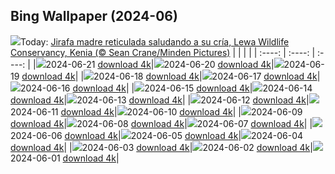 ## Bing Wallpaper (2024-06)
![](https://global.bing.com/th?id=OHR.LewaGiraffe_ES-ES7726305144_UHD.jpg&w=1000)Today: [Jirafa madre reticulada saludando a su cría, Lewa Wildlife Conservancy, Kenia (© Sean Crane/Minden Pictures)](https://global.bing.com/th?id=OHR.LewaGiraffe_ES-ES7726305144_UHD.jpg)
|      |      |      |
| :----: | :----: | :----: |
|![](https://global.bing.com/th?id=OHR.LewaGiraffe_ES-ES7726305144_UHD.jpg&pid=hp&w=384&h=216&rs=1&c=4)2024-06-21 [download 4k](https://global.bing.com/th?id=OHR.LewaGiraffe_ES-ES7726305144_UHD.jpg)|![](https://global.bing.com/th?id=OHR.KokinoMacedonia_ES-ES7264523423_UHD.jpg&pid=hp&w=384&h=216&rs=1&c=4)2024-06-20 [download 4k](https://global.bing.com/th?id=OHR.KokinoMacedonia_ES-ES7264523423_UHD.jpg)|![](https://global.bing.com/th?id=OHR.SuperyachtCupPalma_ES-ES7519747010_UHD.jpg&pid=hp&w=384&h=216&rs=1&c=4)2024-06-19 [download 4k](https://global.bing.com/th?id=OHR.SuperyachtCupPalma_ES-ES7519747010_UHD.jpg)|
|![](https://global.bing.com/th?id=OHR.LupinIceland_ES-ES4150475711_UHD.jpg&pid=hp&w=384&h=216&rs=1&c=4)2024-06-18 [download 4k](https://global.bing.com/th?id=OHR.LupinIceland_ES-ES4150475711_UHD.jpg)|![](https://global.bing.com/th?id=OHR.HummingThistle_ES-ES3882279359_UHD.jpg&pid=hp&w=384&h=216&rs=1&c=4)2024-06-17 [download 4k](https://global.bing.com/th?id=OHR.HummingThistle_ES-ES3882279359_UHD.jpg)|![](https://global.bing.com/th?id=OHR.KillikRiverAlaska_ES-ES6266165210_UHD.jpg&pid=hp&w=384&h=216&rs=1&c=4)2024-06-16 [download 4k](https://global.bing.com/th?id=OHR.KillikRiverAlaska_ES-ES6266165210_UHD.jpg)|
|![](https://global.bing.com/th?id=OHR.NazareWave_ES-ES3451063756_UHD.jpg&pid=hp&w=384&h=216&rs=1&c=4)2024-06-15 [download 4k](https://global.bing.com/th?id=OHR.NazareWave_ES-ES3451063756_UHD.jpg)|![](https://global.bing.com/th?id=OHR.PeggysCove_ES-ES2898736491_UHD.jpg&pid=hp&w=384&h=216&rs=1&c=4)2024-06-14 [download 4k](https://global.bing.com/th?id=OHR.PeggysCove_ES-ES2898736491_UHD.jpg)|![](https://global.bing.com/th?id=OHR.RegistanUzbekistan_ES-ES3215569621_UHD.jpg&pid=hp&w=384&h=216&rs=1&c=4)2024-06-13 [download 4k](https://global.bing.com/th?id=OHR.RegistanUzbekistan_ES-ES3215569621_UHD.jpg)|
|![](https://global.bing.com/th?id=OHR.BigBendMilkyWay_ES-ES2997966986_UHD.jpg&pid=hp&w=384&h=216&rs=1&c=4)2024-06-12 [download 4k](https://global.bing.com/th?id=OHR.BigBendMilkyWay_ES-ES2997966986_UHD.jpg)|![](https://global.bing.com/th?id=OHR.GemsbokBotswana_ES-ES2633873347_UHD.jpg&pid=hp&w=384&h=216&rs=1&c=4)2024-06-11 [download 4k](https://global.bing.com/th?id=OHR.GemsbokBotswana_ES-ES2633873347_UHD.jpg)|![](https://global.bing.com/th?id=OHR.OsakaNight_ES-ES1885531150_UHD.jpg&pid=hp&w=384&h=216&rs=1&c=4)2024-06-10 [download 4k](https://global.bing.com/th?id=OHR.OsakaNight_ES-ES1885531150_UHD.jpg)|
|![](https://global.bing.com/th?id=OHR.RegionMurciaDay_ES-ES1540507455_UHD.jpg&pid=hp&w=384&h=216&rs=1&c=4)2024-06-09 [download 4k](https://global.bing.com/th?id=OHR.RegionMurciaDay_ES-ES1540507455_UHD.jpg)|![](https://global.bing.com/th?id=OHR.BardenasBiosphere_ES-ES5583013155_UHD.jpg&pid=hp&w=384&h=216&rs=1&c=4)2024-06-08 [download 4k](https://global.bing.com/th?id=OHR.BardenasBiosphere_ES-ES5583013155_UHD.jpg)|![](https://global.bing.com/th?id=OHR.HumpbackFamily_ES-ES5806856103_UHD.jpg&pid=hp&w=384&h=216&rs=1&c=4)2024-06-07 [download 4k](https://global.bing.com/th?id=OHR.HumpbackFamily_ES-ES5806856103_UHD.jpg)|
|![](https://global.bing.com/th?id=OHR.TenerifeBluetrail_ES-ES5009256833_UHD.jpg&pid=hp&w=384&h=216&rs=1&c=4)2024-06-06 [download 4k](https://global.bing.com/th?id=OHR.TenerifeBluetrail_ES-ES5009256833_UHD.jpg)|![](https://global.bing.com/th?id=OHR.MadagascarRiver_ES-ES4680489964_UHD.jpg&pid=hp&w=384&h=216&rs=1&c=4)2024-06-05 [download 4k](https://global.bing.com/th?id=OHR.MadagascarRiver_ES-ES4680489964_UHD.jpg)|![](https://global.bing.com/th?id=OHR.ChestnutBeeEater_ES-ES4472834413_UHD.jpg&pid=hp&w=384&h=216&rs=1&c=4)2024-06-04 [download 4k](https://global.bing.com/th?id=OHR.ChestnutBeeEater_ES-ES4472834413_UHD.jpg)|
|![](https://global.bing.com/th?id=OHR.CopenhagenBicycles_ES-ES4229368591_UHD.jpg&pid=hp&w=384&h=216&rs=1&c=4)2024-06-03 [download 4k](https://global.bing.com/th?id=OHR.CopenhagenBicycles_ES-ES4229368591_UHD.jpg)|![](https://global.bing.com/th?id=OHR.MenRuz_ES-ES3990544497_UHD.jpg&pid=hp&w=384&h=216&rs=1&c=4)2024-06-02 [download 4k](https://global.bing.com/th?id=OHR.MenRuz_ES-ES3990544497_UHD.jpg)|![](https://global.bing.com/th?id=OHR.PrideMonthSF_ES-ES3579859678_UHD.jpg&pid=hp&w=384&h=216&rs=1&c=4)2024-06-01 [download 4k](https://global.bing.com/th?id=OHR.PrideMonthSF_ES-ES3579859678_UHD.jpg)|
